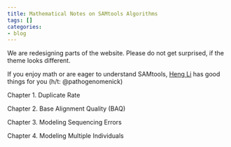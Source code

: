 ```yaml
---
title: Mathematical Notes on SAMtools Algorithms
tags: []
categories:
- blog
---
```

We are redesigning parts of the website. Please do not get surprised, if the
theme looks different.
<!--more-->

If you enjoy math or are eager to understand SAMtools, [Heng
Li](http://www.broadinstitute.org/gatk/media/docs/Samtools.pdf) has good
things for you (h/t: @pathogenomenick)

>

Chapter 1. Duplicate Rate

Chapter 2. Base Alignment Quality (BAQ)

Chapter 3. Modeling Sequencing Errors

Chapter 4. Modeling Multiple Individuals

